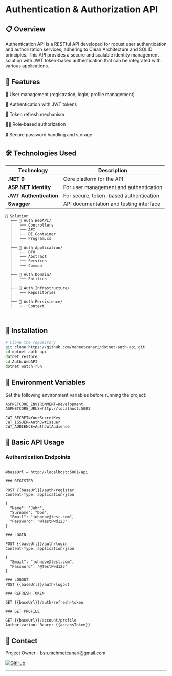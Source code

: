 # Authentication & Authorization API
## 📋 Overview
Authentication API is a RESTful API developed for robust user authentication and authorization services, adhering to Clean Architecture and SOLID principles. This API provides a secure and scalable identity management solution with JWT token-based authentication that can be integrated with various applications.

## 🚀 Features
👤 User management (registration, login, profile management)

🔑 Authentication with JWT tokens

🔄 Token refresh mechanism

👮‍♀️ Role-based authorization

🔒 Secure password handling and storage

## 🛠️ Technologies Used
| Technology | Description |
|-----------|----------|
| **.NET 9** | Core platform for the API |
| **ASP.NET Identity** | For user management and authentication |
| **JWT Authentication** | For secure, token-based authentication |
| **Swagger** | API documentation and testing interface |

```
📁 Solution
  ├── 📁 Auth.WebAPI/           
  │   ├── Controllers
  │   ├── API
  │   ├── DI Container
  │   └── Program.cs
  │
  ├── 📁 Auth.Application/      
  │   ├── DTO
  │   ├── Abstract
  │   ├── Services
  │   ├── Common
  │
  ├── 📁 Auth.Domain/           
  │   ├── Entities
  │
  ├── 📁 Auth.Infrastructure/   
  │   ├── Repositories
  │
  ├── 📁 Auth.Persistence/   
  │   ├── Context
  
  
```

## 🔧 Installation
```bash
# Clone the repository
git clone https://github.com/mehmetcanari/dotnet-auth-api.git
cd dotnet-auth-api
dotnet restore
cd Auth.WebAPI
dotnet watch run

```

## 🔑 Environment Variables
Set the following environment variables before running the project:
```
ASPNETCORE_ENVIRONMENT=Development
ASPNETCORE_URLS=http://localhost:5001

JWT_SECRET=YourSecretKey
JWT_ISSUER=AuthJwtIssuer
JWT_AUDIENCE=AuthJwtAudience
```

## 🌟 Basic API Usage
### Authentication Endpoints
```http

@baseUrl = http://localhost:5001/api

### REGISTER 

POST {{baseUrl}}/auth/register
Content-Type: application/json

{
  "Name": "John", 
  "Surname": "Doe",
  "Email": "johndoe@test.com",
  "Password": "@TestPwd123"
}

### LOGIN

POST {{baseUrl}}/auth/login
Content-Type: application/json

{
  "Email": "johndoe@test.com",
  "Password": "@TestPwd123"
}

### LOGOUT
POST {{baseUrl}}/auth/logout

### REFRESH TOKEN

GET {{baseUrl}}/auth/refresh-token

### GET PROFILE

GET {{baseUrl}}/account/profile
Authorization: Bearer {{accessToken}}
```

## 📧 Contact
Project Owner - [bsn.mehmetcanari@gmail.com](mailto:bsn.mehmetcanari@gmail.com)

[![GitHub](https://img.shields.io/badge/github-%23121011.svg?style=for-the-badge&logo=github&logoColor=white)](https://github.com/mehmetcanari)

---
